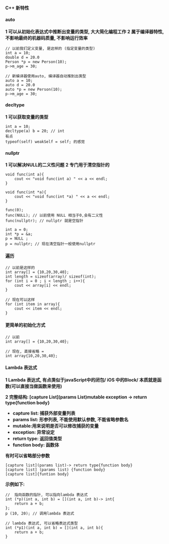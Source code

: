 #### C++ 新特性


#### auto
**1 可以从初始化表达式中推断出变量的类型, 大大简化编程工作**
**2 属于编译器特性, 不影响最终的机器码质量, 不影响运行效率**
```
// 以前我们定义变量, 是这样的 (指定变量的类型)
int a = 10;
double d = 20.0
Person *p = new Person(10);
p->m_age = 30;

// 新编译器使用auto, 编译器自动推到出类型
auto a = 10;
auto d = 20.0
auto *p = new Person(10);
p->m_age = 30;
```




#### decltype
**1 可以获取变量的类型**
```
int a = 10;
decltype(a) b = 20; // int 
有点
typeof(self) weakSelf = self; 的感觉
```


#### nullptr
**1 可以解决NULL的二义性问题**
**2 专门用于清空指针的**

```
void func(int a){
    cout << "void func(int a) " << a << endl;
}

void func(int *a){
    cout << "void func(int *a) " << a << endl;
}

func(0);
func(NULL); // 以前使用 NULL 相当于0,会有二义性
func(nullptr); // nullptr 就是空指针

int a = 0;
int *p = &a;
p = NULL ;
p = nullptr; // 现在清空指针一般使用nullptr
```



#### 遍历
```
// 以前是这样的
int array[] = {10,20,30,40};
int length = sizeof(array)/ sizeof(int);
for (int i = 0 ; i < length ; i++){
    cout << array[i] << endl;
}

// 现在可以这样
for (int item in array){
    cout << item << endl;
}
```


#### 更简单的初始化方式
```
// 以前
int array[] = {10,20,30,40};

// 现在, 直接省略 = 
int array{10,20,30,40};
```







#### Lambda 表达式
**1 Lambda 表达式, 有点类似于javaScript中的闭包/ iOS 中的Block/ 本质就是函数(可以直接当做函数来使用)**

**2 完整结构: [capture List](params List)mutable exception -> return type{function body}**
- **capture list: 捕获外部变量列表**
- **params list: 形参列表, 不能使用默认参数, 不能省略参数名**
- **mutable:用来说明是否可以修改捕获的变量**
- **exception: 异常设定**
- **return type: 返回值类型**
- **function body: 函数体**

**有时可以省略部分参数**
```
[capture list](params list)-> return type{function body}
[capture list] (params list) {function body}
[capture list]{funtion body}
```

**示例如下:**
```
//  指向函数的指针, 可以指向lambda 表达式
int (*p)(int a, int b) = [](int a, int b)-> int{
    return a + b;
};
p (10, 20); // 调用lambda 表达式

// lambda 表达式, 可以省略表达式类型
int (*p1)(int a, int b) = [](int a, int b){
    return a + b;
}
```
 